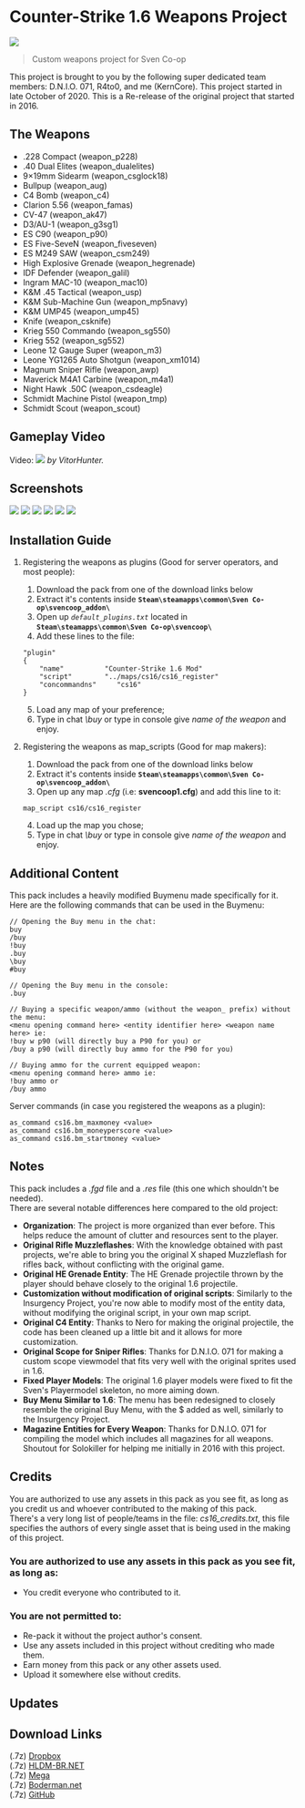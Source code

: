 # Counter-Strike 1.6 Weapons Project
![](https://i.imgur.com/RBAc53x.png)
> Custom weapons project for Sven Co-op

This project is brought to you by the following super dedicated team members: D.N.I.O. 071, R4to0, and me (KernCore). This project started in late October of 2020. This is a Re-release of the original project that started in 2016.  

## The Weapons

* .228 Compact (weapon_p228)
* .40 Dual Elites (weapon_dualelites)
* 9×19mm Sidearm (weapon_csglock18)
* Bullpup (weapon_aug)
* C4 Bomb (weapon_c4)
* Clarion 5.56 (weapon_famas)
* CV-47 (weapon_ak47)
* D3/AU-1 (weapon_g3sg1)
* ES C90 (weapon_p90)
* ES Five-SeveN (weapon_fiveseven)
* ES M249 SAW (weapon_csm249)
* High Explosive Grenade (weapon_hegrenade)
* IDF Defender (weapon_galil)
* Ingram MAC-10 (weapon_mac10)
* K&M .45 Tactical (weapon_usp)
* K&M Sub-Machine Gun (weapon_mp5navy)
* K&M UMP45 (weapon_ump45)
* Knife (weapon_csknife)
* Krieg 550 Commando (weapon_sg550)
* Krieg 552 (weapon_sg552)
* Leone 12 Gauge Super (weapon_m3)
* Leone YG1265 Auto Shotgun (weapon_xm1014)
* Magnum Sniper Rifle (weapon_awp)
* Maverick M4A1 Carbine (weapon_m4a1)
* Night Hawk .50C (weapon_csdeagle)
* Schmidt Machine Pistol (weapon_tmp)
* Schmidt Scout (weapon_scout)

## Gameplay Video

Video:
[![](http://i3.ytimg.com/vi/LyThjfNqwWs/maxresdefault.jpg)](https://www.youtube.com/watch?v=LyThjfNqwWs)
*by VitorHunter.*

## Screenshots
[![](https://i.imgur.com/XRJbALTm.png)](https://i.imgur.com/XRJbALT.png)
[![](https://i.imgur.com/fogrWZEm.png)](https://i.imgur.com/fogrWZE.png)
[![](https://i.imgur.com/Rwn01Vfm.png)](https://i.imgur.com/Rwn01Vf.png)
[![](https://i.imgur.com/84E0GqLm.png)](https://i.imgur.com/84E0GqL.png)
[![](https://i.imgur.com/yszXhUnm.png)](https://i.imgur.com/yszXhUn.png)
[![](https://i.imgur.com/gYkANMzm.png)](https://i.imgur.com/gYkANMz.png)

## Installation Guide

1. Registering the weapons as plugins (Good for server operators, and most people):
	1. Download the pack from one of the download links below
	2. Extract it's contents inside **`Steam\steamapps\common\Sven Co-op\svencoop_addon\`**
	3. Open up *`default_plugins.txt`* located in **`Steam\steamapps\common\Sven Co-op\svencoop\`**
	4. Add these lines to the file:
	```
	"plugin"
	{
		"name"          "Counter-Strike 1.6 Mod"
		"script"        "../maps/cs16/cs16_register"
		"concommandns"     "cs16"
	}
	```
	5. Load any map of your preference;
	6. Type in chat *\buy* or type in console give *name of the weapon* and enjoy.

2. Registering the weapons as map_scripts (Good for map makers):
	1. Download the pack from one of the download links below
	2. Extract it's contents inside **`Steam\steamapps\common\Sven Co-op\svencoop_addon\`**
	3. Open up any map *.cfg* (i.e: **svencoop1.cfg**) and add this line to it:
	```
	map_script cs16/cs16_register
	```
	4. Load up the map you chose;
	5. Type in chat *\buy* or type in console give *name of the weapon* and enjoy.

## Additional Content

This pack includes a heavily modified Buymenu made specifically for it.  
Here are the following commands that can be used in the Buymenu:

```
// Opening the Buy menu in the chat:
buy
/buy
!buy
.buy
\buy
#buy

// Opening the Buy menu in the console:
.buy

// Buying a specific weapon/ammo (without the weapon_ prefix) without the menu:
<menu opening command here> <entity identifier here> <weapon name here> ie:
!buy w p90 (will directly buy a P90 for you) or 
/buy a p90 (will directly buy ammo for the P90 for you)

// Buying ammo for the current equipped weapon:
<menu opening command here> ammo ie:
!buy ammo or
/buy ammo
```

Server commands (in case you registered the weapons as a plugin):
```
as_command cs16.bm_maxmoney <value>
as_command cs16.bm_moneyperscore <value>
as_command cs16.bm_startmoney <value>
```

## Notes

This pack includes a *.fgd* file and a *.res* file (this one which shouldn't be needed).  
There are several notable differences here compared to the old project:  
* **Organization**: The project is more organized than ever before. This helps reduce the amount of clutter and resources sent to the player.  
* **Original Rifle Muzzleflashes**: With the knowledge obtained with past projects, we're able to bring you the original X shaped Muzzleflash for rifles back, without conflicting with the original game.  
* **Original HE Grenade Entity**: The HE Grenade projectile thrown by the player should behave closely to the original 1.6 projectile.  
* **Customization without modification of original scripts**: Similarly to the Insurgency Project, you're now able to modify most of the entity data, without modifying the original script, in your own map script.  
* **Original C4 Entity**: Thanks to Nero for making the original projectile, the code has been cleaned up a little bit and it allows for more customization.  
* **Original Scope for Sniper Rifles**: Thanks for D.N.I.O. 071 for making a custom scope viewmodel that fits very well with the original sprites used in 1.6.  
* **Fixed Player Models**: The original 1.6 player models were fixed to fit the Sven's Playermodel skeleton, no more aiming down.  
* **Buy Menu Similar to 1.6**: The menu has been redesigned to closely resemble the original Buy Menu, with the $ added as well, similarly to the Insurgency Project.  
* **Magazine Entities for Every Weapon**: Thanks for D.N.I.O. 071 for compiling the model which includes all magazines for all weapons.  
Shoutout for Solokiller for helping me initially in 2016 with this project.  

## Credits

You are authorized to use any assets in this pack as you see fit, as long as you credit us and whoever contributed to the making of this pack.  
There's a very long list of people/teams in the file: *cs16_credits.txt*, this file specifies the authors of every single asset that is being used in the making of this project.

### You are authorized to use any assets in this pack as you see fit, as long as:
* You credit everyone who contributed to it.

### You are not permitted to:
* Re-pack it without the project author's consent.
* Use any assets included in this project without crediting who made them.
* Earn money from this pack or any other assets used.
* Upload it somewhere else without credits.

## Updates

## Download Links

(.7z) [Dropbox]()  
(.7z) [HLDM-BR.NET]()  
(.7z) [Mega]()  
(.7z) [Boderman.net]()  
(.7z) [GitHub]()